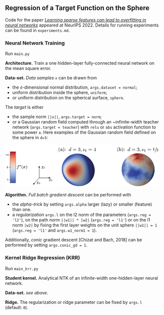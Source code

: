 ## Regression of a Target Function on the Sphere

Code for the paper [*Learning sparse features can lead to overfitting in neural networks*](https://arxiv.org/abs/2206.12314) appeared at NeurIPS 2022. 
Details for running experiments can be found in `experiments.md`.

### Neural Network Training
Run ``main.py``

**Architecture.**
Train a one hidden-layer fully-connected neural network on the mean square error.
    
**Data-set.** *Data samples* `x` can be drawn from 
- the `d`-dimensional normal distribution, `args.dataset = normal`;
- uniform distribution inside the sphere, `uniform`;
- or uniform distribution on the spherical surface, `sphere`.

The *target* is either 
- the sample norm `||x||`, `args.target = norm`;
- or a Gaussian random field computed through an ~infinite-width teacher network (`args.target = teacher`) with `relu` or `abs` activation function to some power `a`.
Here examples of the Gaussian random field defined on the sphere in `d=3`:
<img src="https://github.com/pcsl-epfl/regressionsphere/blob/main/spherical_data.png" alt="data_sample" width="600"/>

**Algorithm.** *Full batch gradient descent* can be performed with 
- the *alpha-trick* by setting `args.alpha` larger (lazy) or smaller (feature) than one. 
- a *regularization* `args.l` on the l2 norm of the parameters (`args.reg = 'l2'`), on the path norm `||w1|| * |w2|` (`args.reg = 'l1'`) or on the l1 norm `|w2|` by fixing the first layer weights on the unit sphere `||w1|| = 1` (`args.reg = 'l1'` and `args.w1_norm1 = 1`).

Additionally, *conic* gradient descent [Chizat and Bach, 2018] can be performed by setting `args.conic_gd = 1`.


### Kernel Ridge Regression (KRR)
Run ``main_krr.py``

**Student kernel.** Analytical NTK of an infinite-width one-hidden-layer neural network.

**Data-set.** *see above.*

**Ridge.** The regularization or ridge parameter can be fixed by `args.l` (default: `0`).
